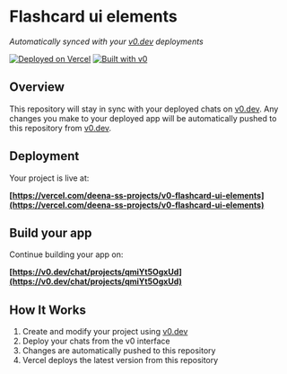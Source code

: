 # Flashcard ui elements

*Automatically synced with your [v0.dev](https://v0.dev) deployments*

[![Deployed on Vercel](https://img.shields.io/badge/Deployed%20on-Vercel-black?style=for-the-badge&logo=vercel)](https://vercel.com/deena-ss-projects/v0-flashcard-ui-elements)
[![Built with v0](https://img.shields.io/badge/Built%20with-v0.dev-black?style=for-the-badge)](https://v0.dev/chat/projects/qmiYt5OgxUd)

## Overview

This repository will stay in sync with your deployed chats on [v0.dev](https://v0.dev).
Any changes you make to your deployed app will be automatically pushed to this repository from [v0.dev](https://v0.dev).

## Deployment

Your project is live at:

**[https://vercel.com/deena-ss-projects/v0-flashcard-ui-elements](https://vercel.com/deena-ss-projects/v0-flashcard-ui-elements)**

## Build your app

Continue building your app on:

**[https://v0.dev/chat/projects/qmiYt5OgxUd](https://v0.dev/chat/projects/qmiYt5OgxUd)**

## How It Works

1. Create and modify your project using [v0.dev](https://v0.dev)
2. Deploy your chats from the v0 interface
3. Changes are automatically pushed to this repository
4. Vercel deploys the latest version from this repository